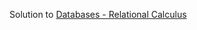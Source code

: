 Solution to [Databases - Relational Calculus](https://www.hackerrank.com/challenges/databases-relational-calculus)